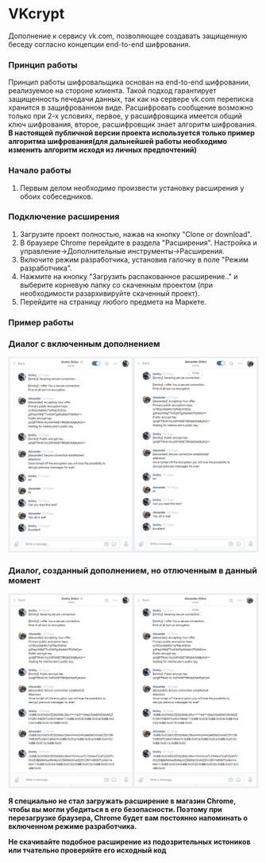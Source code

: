 # VKcrypt

Дополнение к сервису vk.com, позволяющее создавать защищенную беседу согласно концепции end-to-end шифрования.

<h3>Принцип работы</h3>  

Принцип работы шифровальщика основан на end-to-end шифровании, реализуемое на стороне клиента. Такой подход гарантирует защищенность печедачи данных, так как на сервере vk.com переписка хранится в защифрованном виде. Расшифровать сообщение возможно только при 2-х условиях, первое, у расшифровщика имеется общий ключ шифрования, второе, расшифровщик знает алгоритм шифрования.  
**В настоящей публичной версии проекта используется только пример алгоритма шифрования(для дальнейшей работы необходимо изменить алгоритм исходя из личных предпочтений)**

<h3>Начало работы</h3>  

1. Первым делом необходимо произвести установку расширения у обоих собеседников.

<h3>Подключение расширения</h3>  

1. Загрузите проект полностью, нажав на кнопку "Clone or download".
2. В браузере Chrome перейдите в раздела "Расширения". Настройка и управление->Дополнительные инструменты->Расширения.
3. Включите режим разработчика, установив галочку в поле "Режим разработчика".
4. Нажмите на кнопку "Загрузить распакованное расширение.." и выберите корневую папку со скаченным проектом (при необходимости разархивируйте скаченный проект).
5. Перейдите на страницу любого предмета на Маркете.
  
### Пример работы

### Диалог с включенным дополнением  

![screen](https://raw.githubusercontent.com/Shitovdm/VKcrypt/master/img/screen/decrypted.png)  
  

### Диалог, созданный дополнением, но отлюченным в данный момент  

![screen](https://raw.githubusercontent.com/Shitovdm/VKcrypt/master/img/screen/encrypted.png)    
  

**Я специально не стал загружать расширение в магазин Chrome, чтобы вы могли убедиться в его безопасности. Поэтому при перезагрузке браузера, Chrome будет вам постоянно напоминать о включенном режиме разработчика.**
  
**Не скачивайте подобное расширение из подозрительных истоников или тчательно проверяйте его исходный код**
